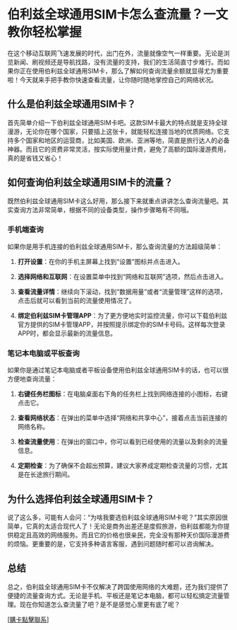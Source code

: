 # 伯利兹全球通用SIM卡怎么查流量？一文教你轻松掌握

在这个移动互联网飞速发展的时代，出门在外，流量就像空气一样重要。无论是浏览新闻、刷视频还是导航找路，没有流量的支持，我们的生活简直寸步难行。而如果你正在使用伯利兹全球通用SIM卡，那么了解如何查询流量余额就显得尤为重要啦！今天就来手把手教你快速查看流量，让你随时随地掌控自己的网络状况。

## 什么是伯利兹全球通用SIM卡？

首先简单介绍一下伯利兹全球通用SIM卡吧。这款SIM卡最大的特点就是支持全球漫游，无论你在哪个国家，只要插上这张卡，就能轻松连接当地的优质网络。它支持多个国家和地区的运营商，比如美国、欧洲、亚洲等地，简直是旅行达人的必备神器。而且它的资费非常灵活，按实际使用量计费，避免了高额的国际漫游费用，真的是省钱又省心！

## 如何查询伯利兹全球通用SIM卡的流量？

既然伯利兹全球通用SIM卡这么好用，那么接下来就重点讲讲怎么查询流量吧。其实查询方法非常简单，根据不同的设备类型，操作步骤略有不同哦。

### 手机端查询

如果你是用手机连接的伯利兹全球通用SIM卡，那么查询流量的方法超级简单：

1. **打开设置**：在你的手机主屏幕上找到“设置”图标并点击进入。
   
2. **选择网络和互联网**：在设置菜单中找到“网络和互联网”选项，然后点击进入。

3. **查看流量详情**：继续向下滚动，找到“数据用量”或者“流量管理”这样的选项，点击后就可以看到当前的流量使用情况了。

4. **绑定伯利兹SIM卡管理APP**：为了更方便地实时监控流量，你可以下载伯利兹官方提供的SIM卡管理APP，并按照提示绑定你的SIM卡号码。这样每次登录APP时，都会显示最新的流量信息。

### 笔记本电脑或平板查询

如果你是通过笔记本电脑或者平板设备使用伯利兹全球通用SIM卡的话，也可以很方便地查询流量：

1. **右键任务栏图标**：在电脑桌面右下角的任务栏上找到网络连接的小图标，右键点击它。

2. **查看网络状态**：在弹出的菜单中选择“网络和共享中心”，接着点击当前连接的网络名称。

3. **检查流量使用**：在弹出的窗口中，你可以看到已经使用的流量以及剩余的流量信息。

4. **定期检查**：为了确保不会超出预算，建议大家养成定期检查流量的习惯，尤其是在长途旅行期间。

## 为什么选择伯利兹全球通用SIM卡？

说了这么多，可能有人会问：“为啥我要选伯利兹全球通用SIM卡呢？”其实原因很简单，它真的太适合现代人了！无论是商务出差还是度假旅游，伯利兹都能为你提供稳定且高效的网络服务。而且它的价格也很亲民，完全没有那种天价国际漫游费的烦恼。更重要的是，它支持多种语言客服，遇到问题随时都可以咨询解决。

## 总结

总之，伯利兹全球通用SIM卡不仅解决了跨国使用网络的大难题，还为我们提供了便捷的流量查询方式。无论是手机、平板还是笔记本电脑，都可以轻松搞定流量管理。现在你知道怎么查流量了吧？是不是感觉心里更有底了呢？

[[購卡點擊聯系](https://t.me/s/esim1088)]